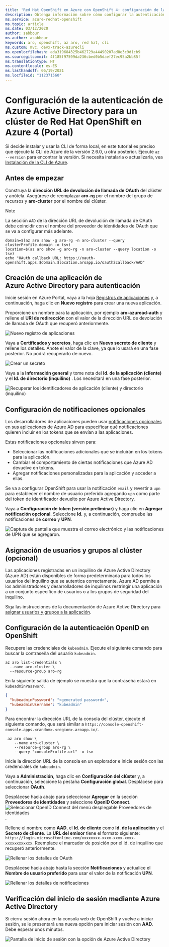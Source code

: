 ```yaml
---
title: 'Red Hat OpenShift en Azure con OpenShift 4: configuración de la autenticación de Azure Active Directory mediante Azure Portal y la consola web de OpenShift'
description: Obtenga información sobre cómo configurar la autenticación de Azure Active Directory para un clúster de Red Hat OpenShift en Azure que ejecute OpenShift 4 mediante Azure Portal y la consola web de OpenShift.
ms.service: azure-redhat-openshift
ms.topic: article
ms.date: 03/12/2020
author: sabbour
ms.author: asabbour
keywords: aro, openshift, az aro, red hat, cli
ms.custom: mvc, devx-track-azurecli
ms.openlocfilehash: ada319684325b462729a44490207ad8e3c9d1cb9
ms.sourcegitcommit: 4f185f97599da236cbed0b5daef27ec95a2bb85f
ms.translationtype: HT
ms.contentlocale: es-ES
ms.lasthandoff: 06/19/2021
ms.locfileid: "112371560"
---
```

# <a name="configure-azure-active-directory-authentication-for-an-azure-red-hat-openshift-4-cluster-portal"></a>Configuración de la autenticación de Azure Active Directory para un clúster de Red Hat OpenShift en Azure 4 (Portal)

Si decide instalar y usar la CLI de forma local, en este tutorial es preciso que ejecute la CLI de Azure de la versión 2.6.0, u otra posterior. Ejecute `az --version` para encontrar la versión. Si necesita instalarla o actualizarla, vea [Instalación de la CLI de Azure](/cli/azure/install-azure-cli).

## <a name="before-you-begin"></a>Antes de empezar

Construya la **dirección URL de devolución de llamada de OAuth** del clúster y anótela. Asegúrese de reemplazar **aro-rg** por el nombre del grupo de recursos y **aro-cluster** por el nombre del clúster.

> [!NOTE]
> La sección `AAD` de la dirección URL de devolución de llamada de OAuth debe coincidir con el nombre del proveedor de identidades de OAuth que se va a configurar más adelante.

```azurecli-interactive
domain=$(az aro show -g aro-rg -n aro-cluster --query clusterProfile.domain -o tsv)
location=$(az aro show -g aro-rg -n aro-cluster --query location -o tsv)
echo "OAuth callback URL: https://oauth-openshift.apps.$domain.$location.aroapp.io/oauth2callback/AAD"
```

## <a name="create-an-azure-active-directory-application-for-authentication"></a>Creación de una aplicación de Azure Active Directory para autenticación

Inicie sesión en Azure Portal, vaya a la hoja [Registros de aplicaciones](https://ms.portal.azure.com/#blade/Microsoft_AAD_RegisteredApps/ApplicationsListBlade) y, a continuación, haga clic en **Nuevo registro** para crear una nueva aplicación.

Proporcione un nombre para la aplicación, por ejemplo **aro-azuread-auth** y rellene el **URI de redirección** con el valor de la dirección URL de devolución de llamada de OAuth que recuperó anteriormente.

![Nuevo registro de aplicaciones](media/aro4-ad-registerapp.png)

Vaya a **Certificados y secretos**, haga clic en **Nuevo secreto de cliente** y rellene los detalles. Anote el valor de la clave, ya que lo usará en una fase posterior. No podrá recuperarlo de nuevo.

![Crear un secreto](media/aro4-ad-clientsecret.png)

Vaya a la **Información general** y tome nota del **Id. de la aplicación (cliente)** y el **Id. de directorio (inquilino)** . Los necesitará en una fase posterior.

![Recuperar los identificadores de aplicación (cliente) y directorio (inquilino)](media/aro4-ad-ids.png)

## <a name="configure-optional-claims"></a>Configuración de notificaciones opcionales

Los desarrolladores de aplicaciones pueden usar [notificaciones opcionales](../active-directory/develop/active-directory-optional-claims.md) en sus aplicaciones de Azure AD para especificar qué notificaciones quieren incluir en los tokens que se envían a las aplicaciones.

Estas notificaciones opcionales sirven para:

* Seleccionar las notificaciones adicionales que se incluirán en los tokens para la aplicación.
* Cambiar el comportamiento de ciertas notificaciones que Azure AD devuelve en tokens.
* Agregar notificaciones personalizadas para la aplicación y acceder a ellas.

Se va a configurar OpenShift para usar la notificación `email` y revertir a `upn` para establecer el nombre de usuario preferido agregando `upn` como parte del token de identificador devuelto por Azure Active Directory.

Vaya a **Configuración de token (versión preliminar)** y haga clic en **Agregar notificación opcional**. Seleccione **Id.** y, a continuación, compruebe las notificaciones de **correo** y **UPN**.

![Captura de pantalla que muestra el correo electrónico y las notificaciones de UPN que se agregaron.](media/aro4-ad-tokens.png)

## <a name="assign-users-and-groups-to-the-cluster-optional"></a>Asignación de usuarios y grupos al clúster (opcional)

Las aplicaciones registradas en un inquilino de Azure Active Directory (Azure AD) están disponibles de forma predeterminada para todos los usuarios del inquilino que se autentica correctamente. Azure AD permite a los administradores y desarrolladores de inquilinos restringir una aplicación a un conjunto específico de usuarios o a los grupos de seguridad del inquilino.

Siga las instrucciones de la documentación de Azure Active Directory para [asignar usuarios y grupos a la aplicación](../active-directory/develop/howto-restrict-your-app-to-a-set-of-users.md).

## <a name="configure-openshift-openid-authentication"></a>Configuración de la autenticación OpenID en OpenShift

Recupere las credenciales de `kubeadmin`. Ejecute el siguiente comando para buscar la contraseña del usuario `kubeadmin`.

```azurecli-interactive
az aro list-credentials \
  --name aro-cluster \
  --resource-group aro-rg
```

En la siguiente salida de ejemplo se muestra que la contraseña estará en `kubeadminPassword`.

```json
{
  "kubeadminPassword": "<generated password>",
  "kubeadminUsername": "kubeadmin"
}
```

Para encontrar la dirección URL de la consola del clúster, ejecute el siguiente comando, que será similar a `https://console-openshift-console.apps.<random>.<region>.aroapp.io/`.

```azurecli-interactive
 az aro show \
    --name aro-cluster \
    --resource-group aro-rg \
    --query "consoleProfile.url" -o tsv
```

Inicie la dirección URL de la consola en un explorador e inicie sesión con las credenciales de `kubeadmin`.

Vaya a **Administración**, haga clic en **Configuración del clúster** y, a continuación, seleccione la pestaña **Configuración global**. Desplácese para seleccionar **OAuth**.

Desplácese hacia abajo para seleccionar **Agregar** en la sección **Proveedores de identidades** y seleccione **OpenID Connect**.
![Seleccionar OpenID Connect del menú desplegable Proveedores de identidades](media/aro4-oauth-idpdrop.png).

Rellene el nombre como **AAD**, el **Id. de cliente** como **Id. de la aplicación** y el **Secreto de cliente**. La **URL del emisor** tiene el formato siguiente: `https://login.microsoftonline.com/xxxxxxxx-xxxx-xxxx-xxxx-xxxxxxxxxxxx`. Reemplace el marcador de posición por el Id. de inquilino que recuperó anteriormente.

![Rellenar los detalles de OAuth](media/aro4-oauth-idp-1.png)

Desplácese hacia abajo hasta la sección **Notificaciones** y actualice el **Nombre de usuario preferido** para usar el valor de la notificación **UPN**.

![Rellenar los detalles de notificaciones](media/aro4-oauth-idp-2.png)

## <a name="verify-login-through-azure-active-directory"></a>Verificación del inicio de sesión mediante Azure Active Directory

Si cierra sesión ahora en la consola web de OpenShift y vuelve a iniciar sesión, se le presentará una nueva opción para iniciar sesión con **AAD**. Debe esperar unos minutos.

![Pantalla de inicio de sesión con la opción de Azure Active Directory](media/aro4-login-2.png)
